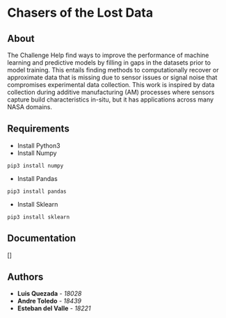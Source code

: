 # Chasers of the Lost Data

## About
The Challenge Help find ways to improve the performance of machine learning and predictive models by filling in gaps in the datasets prior to model training. This entails finding methods to computationally recover or approximate data that is missing due to sensor issues or signal noise that compromises experimental data collection. This work is inspired by data collection during additive manufacturing (AM) processes where sensors capture build characteristics in-situ, but it has applications across many NASA domains.

## Requirements
- Install Python3
- Install Numpy
```
pip3 install numpy
```
- Install Pandas
```
pip3 install pandas
```
- Install Sklearn
```
pip3 install sklearn
```

## Documentation
[]

## Authors

* **Luis Quezada** - *18028*
* **Andre Toledo** - *18439*
* **Esteban del Valle** - *18221*